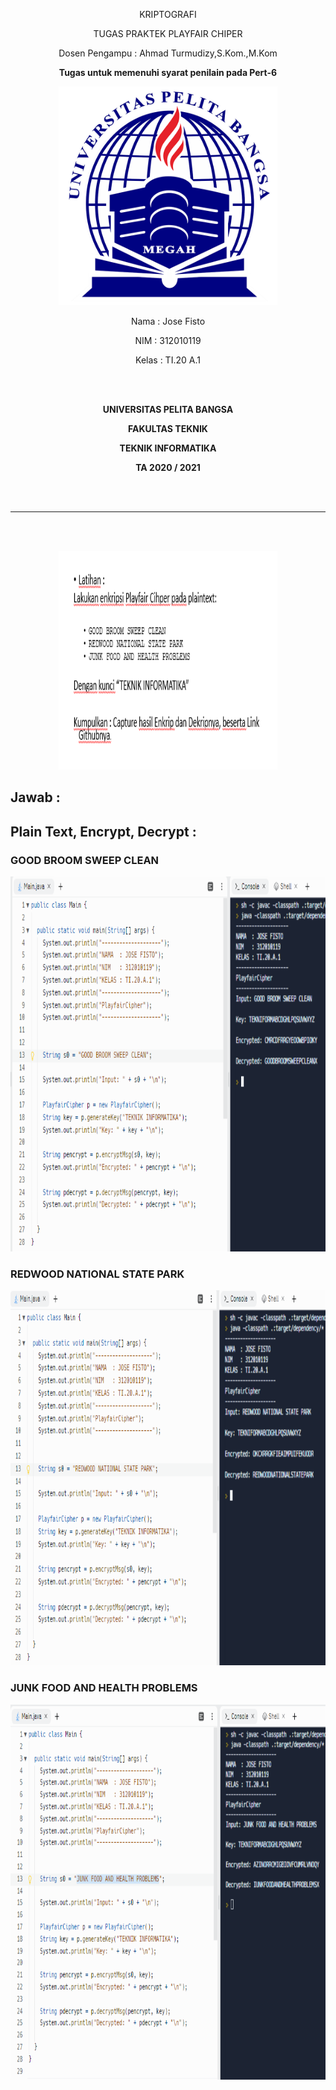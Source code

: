 <p align="center">
	KRIPTOGRAFI
</p>
<p align="center">
	TUGAS PRAKTEK PLAYFAIR CHIPER
</p>
<p align="center">
	Dosen Pengampu : Ahmad Turmudizy,S.Kom.,M.Kom
</p>
<p align="center"> 
	<b>Tugas untuk memenuhi syarat penilain pada Pert-6</b>
</p>

<p align="center">
	<img src="Logo/logo.png" alt="UPB" width="350" height="350">
</p>

<p align="center">
                 Nama  : Jose Fisto
</p>
<p align="center">
                 NIM   : 312010119
</p>
<p align="center">
                 Kelas : TI.20 A.1
</p>

<br/>
<br/>

<p align="center">
	<b>UNIVERSITAS PELITA BANGSA</b>
</p>
<p align="center">
	<b>FAKULTAS TEKNIK</b>
</p>
<p align="center">
	<b>TEKNIK INFORMATIKA</b>
</p>
<p align="center">
	<b>TA 2020 / 2021</b>
</p>

<br></br>

<hr>
</hr>

<br></br>

<p align="center">
	<img src="ss/TUGAS_PRAK_PERT6.png" alt="" width="350" height="350">
</p>

## Jawab :

## Plain Text, Encrypt, Decrypt :

### GOOD BROOM SWEEP CLEAN

<p align="center">
	<img src="tugas/GOOD BROOM SWEEP CLEAN.png" alt="" width="1020" height="600">
</p>

### REDWOOD NATIONAL STATE PARK

<p align="center">
	<img src="tugas/REDWOOD NATIONAL STATE PARK.png" alt="" width="1020" height="600">
</p>

### JUNK FOOD AND HEALTH PROBLEMS

<p align="center">
	<img src="tugas/JUNK FOOD AND HEALTH PROBLEMS.png" alt="" width="1020" height="600">
</p>
